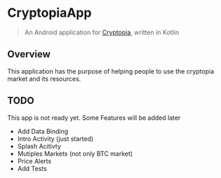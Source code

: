 # CryptopiaApp

> An Android application for [Cryptopia](https://www.cryptopia.co.nz), written in Kotlin 

## Overview

This application has the purpose of helping people to use the cryptopia market and its resources.

## TODO

This app is not ready yet. Some Features will be added later

- Add Data Binding
- Intro Activity (just started)
- Splash Acitivty
- Mutiples Markets (not only BTC market)
- Price Alerts
- Add Tests
